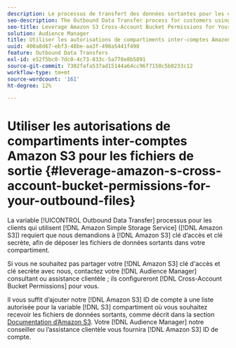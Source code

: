 ```yaml
---
description: Le processus de transfert des données sortantes pour les clients utilisant Amazon Simple Storage Service (Amazon S3) nécessite que nous demandions votre clé d’accès Amazon S3 et votre clé secrète, afin de livrer les fichiers de données sortants dans votre compartiment.
seo-description: The Outbound Data Transfer process for customers using Amazon Simple Storage Service (Amazon S3) requires us to ask for your Amazon S3 access key and secret key, in order to deliver the outbound data files to your bucket.
seo-title: Leverage Amazon S3 Cross-Account Bucket Permissions for Your Outbound Files
solution: Audience Manager
title: Utiliser les autorisations de compartiments inter-comptes Amazon S3 pour les fichiers de sortie
uuid: 400a8d67-ebf3-48be-aa3f-498a5441f498
feature: Outbound Data Transfers
exl-id: e52f5bc0-7dc0-4c73-833c-5a778e8b5891
source-git-commit: 7302fafa537ad15144a64cc96f7150c5b0233c12
workflow-type: tm+mt
source-wordcount: '161'
ht-degree: 12%

---
```


# Utiliser les autorisations de compartiments inter-comptes Amazon S3 pour les fichiers de sortie {#leverage-amazon-s-cross-account-bucket-permissions-for-your-outbound-files}

La variable [!UICONTROL Outbound Data Transfer] processus pour les clients qui utilisent [!DNL Amazon Simple Storage Service] ([!DNL Amazon S3]) requiert que nous demandions à [!DNL Amazon S3] clé d’accès et clé secrète, afin de déposer les fichiers de données sortants dans votre compartiment.

Si vous ne souhaitez pas partager votre [!DNL Amazon S3] clé d&#39;accès et clé secrète avec nous, contactez votre [!DNL Audience Manager] consultant ou assistance clientèle ; ils configureront [!DNL Cross-Account Bucket Permissions] pour vous.

Il vous suffit d’ajouter notre [!DNL Amazon S3] ID de compte à une liste autorisée pour la variable [!DNL S3] compartiment où vous souhaitez recevoir les fichiers de données sortants, comme décrit dans la section [Documentation d’Amazon S3](https://docs.aws.amazon.com/AmazonS3/latest/dev/example-walkthroughs-managing-access-example2.html). Votre [!DNL Audience Manager] notre conseiller ou l’assistance clientèle vous fournira [!DNL Amazon S3] ID de compte.
